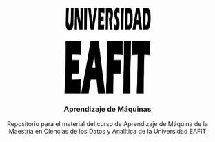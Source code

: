 <a name="readme-top"></a>

<!-- PROJECT LOGO -->
<br />
<div align="center">
  <a href="https://github.com/othneildrew/Best-README-Template">
    <img src="logo/logo.png" alt="Logo" width="200" height="200">
  </a>

  <h3 align="center">Aprendizaje de Máquinas</h3>

  <p align="center">
    Repositorio para el material del curso de Aprendizaje de Máquina de la Maestría en Ciencias de los Datos y Analítica de la Universidad EAFIT
  </p>
</div>

